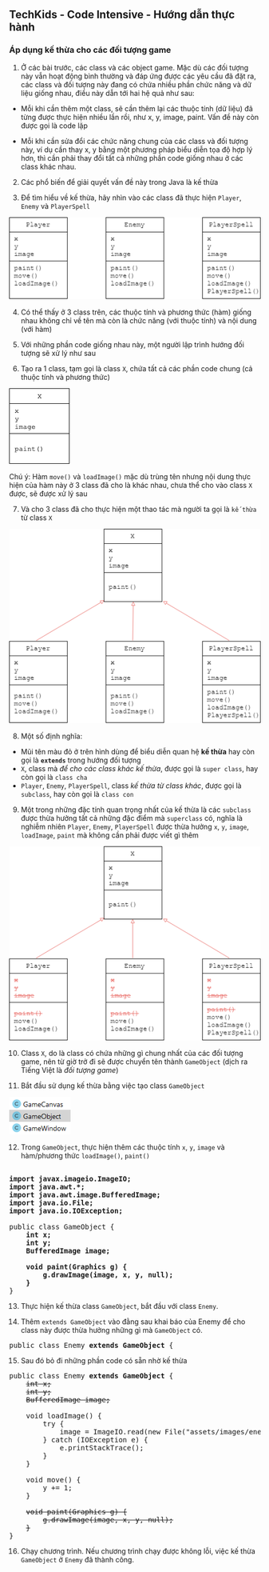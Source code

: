## TechKids - Code Intensive - Hướng dẫn thực hành
### Áp dụng kế thừa cho các đối tượng game

1. Ở các bài trước, các class và các object game. Mặc dù các đối tượng này vẫn hoạt động bình thường và đáp ứng được các yêu cầu đã đặt ra, các class và đối tượng này đang có chứa nhiều phần chức năng và dữ liệu giống nhau, điều này dẫn tới hai hệ quả như sau:

* Mỗi khi cần thêm một class, sẽ cần thêm lại các thuộc tính (dữ liệu) đã từng được thực hiện nhiều lần rồi, như x, y, image, paint. Vấn đề này còn được gọi là code lặp

* Mỗi khi cần sửa đổi các chức năng chung của các class và đối tượng này, ví dụ cần thay x, y bằng một phương pháp biểu diễn tọa độ hợp lý hơn, thì cần phải thay đổi tất cả những phần code giống nhau ở các class khác nhau.

2. Các phổ biến để giải quyết vấn đề này trong Java là kế thừa

3. Để tìm hiểu về kế thừa, hãy nhìn vào các class đã thực hiện `Player`, `Enemy` và `PlayerSpell` 

![Class compare](images/inheritance/class_compare.png)

4. Có thể thấy ở 3 class trên, các thuộc tính và phương thức (hàm) giống nhau không chỉ về tên mà còn là chức năng (với thuộc tính) và nội dung (với hàm)

5. Với những phần code giống nhau này, một người lập trình hướng đối tượng sẽ xử lý như sau

6. Tạo ra 1 class, tạm gọi là class `X`, chứa tất cả các phần code chung (cả thuộc tính và phương thức)

![Class X](images/inheritance/class_x.png)

Chú ý: Hàm `move()` và `loadImage()` mặc dù trùng tên nhưng nội dung thực hiện của hàm này ở 3 class đã cho là khác nhau, chưa thể cho vào class `X` được, sẽ được xử lý sau

7. Và cho 3 class đã cho thực hiện một thao tác mà người ta gọi là `kế thừa` từ class `X`

![Inherit from X](images/inheritance/inherit_from_x.png)

8. Một số định nghĩa:
- Mũi tên màu đỏ ở trên hình dùng để biểu diễn quan hệ **kế thừa** hay còn gọi là **`extends`** trong hướng đối tượng
- `X`, class mà _để cho các class khác kế thừa_, được gọi là `super class`, hay còn gọi là `class cha`
- `Player`, `Enemy`, `PlayerSpell`, class _kế thừa từ class khác_, được gọi là `subclass`, hay còn gọi là `class con`

9. Một trong những đặc tính quan trọng nhất của kế thừa là các `subclass` được thừa hưởng tất cả những đặc điểm mà `superclass` có, nghĩa là nghiễm nhiên `Player`, `Enemy`, `PlayerSpell` được thừa hưởng `x`, `y`, `image`, `loadImage`, `paint` mà không cần phải được viết gì thêm

![Inheritance advantage](images/inheritance/inheritance_advantage.png)

10. Class `X`, do là class có chứa những gì chung nhất của các đối tượng game, nên từ giờ trở đi sẽ được chuyển tên thành `GameObject` (dịch ra Tiếng Việt là _đối tượng game_)

11. Bắt đầu sử dụng kế thừa bằng việc tạo class `GameObject`

![New game object](images/inheritance/new_game_object.png)

12. Trong `GameObject`, thực hiện thêm các thuộc tính `x`, `y`, `image` và hàm/phương thức `loadImage()`, `paint()`

<pre>
<b>
import javax.imageio.ImageIO;
import java.awt.*;
import java.awt.image.BufferedImage;
import java.io.File;
import java.io.IOException;
</b>
public class GameObject {
    <b>int x;
    int y;
    BufferedImage image;

    void paint(Graphics g) {
        g.drawImage(image, x, y, null);
    }</b>
}
</pre>

13. Thực hiện kế thừa class `GameObject`, bắt đầu với class `Enemy`.

14. Thêm `extends GameObject` vào đằng sau khai báo của Enemy để cho class này được thừa hưởng những gì mà `GameObject` có.

<pre>
public class Enemy <b>extends GameObject</b> {
</pre>

15. Sau đó bỏ đi những phần code có sẵn nhờ kế thừa

<pre>
public class Enemy <b>extends GameObject</b> {
    <s>int x;</s>
    <s>int y;</s>
    <s>BufferedImage image;</s>

    void loadImage() {
        try {
            image = ImageIO.read(new File("assets/images/enemies/level0/blue/0.png"));
        } catch (IOException e) {
            e.printStackTrace();
        }
    }

    void move() {
        y += 1;
    }

    <s>void paint(Graphics g) {</s>
        <s>g.drawImage(image, x, y, null);</s>
    <s>}</s>
}
</pre>

16. Chạy chương trình. Nếu chương trình chạy được không lỗi, việc kế thừa `GameObject` ở `Enemy` đã thành công.